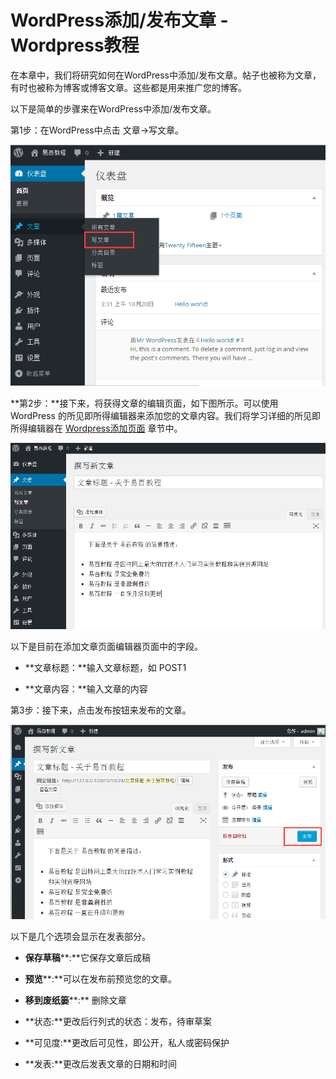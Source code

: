 # WordPress添加/发布文章 - Wordpress教程

在本章中，我们将研究如何在WordPress中添加/发布文章。帖子也被称为文章，有时也被称为博客或博客文章。这些都是用来推广您的博客。

以下是简单的步骤来在WordPress中添加/发布文章。

第1步：在WordPress中点击 文章-&gt;写文章。

![](../img/1-151023142Ab37.png)

**第2步：**接下来，将获得文章的编辑页面，如下图所示。可以使用 WordPress 的所见即所得编辑器来添加您的文章内容。我们将学习详细的所见即所得编辑器在 [Wordpress添加页面](http://www.yiibai.com/wordpress/wordpress_add_pages.html) 章节中。

![](../img/1-151023142Z2534.png)

以下是目前在添加文章页面编辑器页面中的字段。

*   **文章标题：**输入文章标题，如 POST1

*   **文章内容：**输入文章的内容

第3步：接下来，点击发布按钮来发布的文章。

![](../img/1-151023143334595.png)

以下是几个选项会显示在发表部分。

*   **保存草稿****:**它保存文章后成稿

*   **预览****:**可以在发布前预览您的文章。

*   **移到废纸篓****:** 删除文章

*   **状态:**更改后行列式的状态：发布，待审草案

*   **可见度:**更改后可见性，即公开，私人或密码保护

*   **发表:**更改后发表文章的日期和时间

 